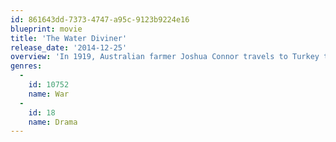 ```yaml
---
id: 861643dd-7373-4747-a95c-9123b9224e16
blueprint: movie
title: 'The Water Diviner'
release_date: '2014-12-25'
overview: 'In 1919, Australian farmer Joshua Connor travels to Turkey to discover the fate of his three sons, reported missing in action. Holding on to hope, Joshua must travel across the war-torn landscape to find the truth and his own peace.'
genres:
  -
    id: 10752
    name: War
  -
    id: 18
    name: Drama
---
```

